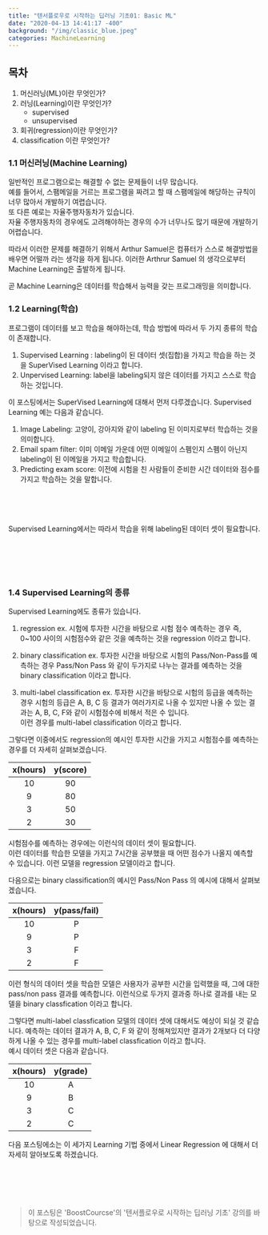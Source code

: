 ```yaml
---
title: "텐서플로우로 시작하는 딥러닝 기초01: Basic ML"
date: "2020-04-13 14:41:17 -400"
background: "/img/classic_blue.jpeg"
categories: MachineLearning
---
```


## 목차
1. 머신러닝(ML)이란 무엇인가?
2. 러닝(Learning)이란 무엇인가?  
    - supervised
    - unsupervised
3. 회귀(regression)이란 무엇인가?
4. classification 이란 무엇인가?

### 1.1 머신러닝(Machine Learning)
일반적인 프로그램으로는 해결할 수 없는 문제들이 너무 많습니다.  
예를 들어서, 스팸메일을 거르는 프로그램을 짜려고 할 때 스팸메일에 해당하는 규칙이 너무 많아서 개발하기 여렵습니다.  
또 다른 예로는 자율주행자동차가 있습니다.  
자율 주행자동차의 경우에도 고려해야하는 경우의 수가 너무나도 많기 때문에 개발하기 어렵습니다.  

따라서 이러한 문제를 해결하기 위해서 Arthur Samuel은 컴퓨터가 스스로 해결방법을 배우면 어떨까 라는 생각을 하게 됩니다. 이러한 Arthrur Samuel 의 생각으로부터 Machine Learning은 출발하게 됩니다.  

곧 Machine Learning은 데이터를 학습해서 능력을 갖는 프로그래밍을 의미합니다.

### 1.2 Learning(학습)
프로그램이 데이터를 보고 학습을 해야하는데, 학습 방법에 따라서 두 가지 종류의 학습이 존재합니다.  
1. Supervised Learning : labeling이 된 데이터 셋(집합)을 가지고 학습을 하는 것을 SuperVised Learning 이라고 합니다.  
2. Unpervised Learning: label을 labeling되지 않은 데이터를 가지고 스스로 학습하는 것입니다.


이 포스팅에서는 SuperVised Learning에 대해서 먼저 다루겠습니다.
Supervised Learning 예는 다음과 같습니다.  
1. Image Labeling: 고양이, 강아지와 같이 labeling 된 이미지로부터 학습하는 것을 의미합니다.
2. Email spam filter: 이미 이메일 가운데 어떤 이메일이 스펨인지 스펨이 아닌지 labeling이 된 이메일을 가지고 학습합니다.
3. Predicting exam score: 이전에 시험을 친 사람들이 준비한 시간 데이터와 점수를 가지고 학습하는 것을 말합니다.

<br/>
<br/>
<br/>

Supervised Learning에서는 따라서 학습을 위해 labeling된 데이터 셋이 필요합니다.  

<br/>
<br/>
<br/>
<br/>

### 1.4 Supervised Learning의 종류
Supervised Learning에도 종류가 있습니다.
1. regression
ex. 시험에 투자한 시간을 바탕으로 시험 점수 예측하는 경우
즉, 0~100 사이의 시험점수와 같은 것을 예측하는 것을 regression 이라고 합니다.  

2. binary classification
ex. 투자한 시간을 바탕으로 시험의 Pass/Non-Pass를 예측하는 경우
Pass/Non Pass 와 같이 두가지로 나누는 결과를 예측하는 것을 binary classification 이라고 합니다.  

3.  multi-label classification
ex. 투자한 시간을 바탕으로 시험의 등급을 예측하는 경우
시험의 등급은 A, B, C 등 결과가 여러가지로 나올 수 있지만
나올 수 있는 결과는 A, B, C, F와 같이 시험점수에 비해서 적은 수 입니다.  
이런 경우를 multi-label classification 이라고 합니다.  

그렇다면 이중에서도 regression의 예시인 투자한 시간을 가지고 시험점수를 예측하는 경우를 더 자세히 살펴보겠습니다.  

x(hours)|y(score)
:---:|:--:
10|90
9|80
3|50
2|30

시험점수를 예측하는 경우에는 이런식의 데이터 셋이 필요합니다.  
이런 데이터를 학습한 모델을 가지고 7시간을 공부했을 때 어떤 점수가 나올지 예측할 수 있습니다.
이런 모델을 regression 모델이라고 합니다.   

다음으로는 binary classification의 예시인 Pass/Non Pass 의 예시에 대해서 살펴보겠습니다.

x(hours)|y(pass/fail)
:---:|:--:
10|P
9|P
3|F
2|F

이런 형식의 데이터 셋을 학습한 모델은 사용자가 공부한 시간을 입력했을 때, 그에 대한 pass/non pass 결과를 예측합니다.
이런식으로 두가지 결과중 하나로 결과를 내는 모델을 binary classfication 이라고 합니다.

그렇다면 multi-label classfication 모델의 데이터 셋에 대해서도 예상이 되실 것 같습니다.
예측하는 데이터 결과가 A, B, C, F 와 같이 정해져있지만 결과가 2개보다 더 다양하게 나올 수 있는 경우를 multi-label classfication 이라고 합니다.  
예시 데이터 셋은 다음과 같습니다.

x(hours)|y(grade)
:---:|:--:
10|A
9|B
3|C
2|C

다음 포스팅에소는 이 세가지 Learning 기법 중에서 Linear Regression 에 대해서 더 자세히 알아보도록 하겠습니다.  


<br/>
<br/>
<br/>
<br/>

> 이 포스팅은 'BoostCourcse'의 '텐서플로우로 시작하는 딥러닝 기초' 강의를 바탕으로 작성되었습니다. 

